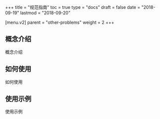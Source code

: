 +++
title = "规范指南"
toc = true
type = "docs"
draft = false
date = "2018-09-19"
lastmod = "2018-09-20"

[menu.v2]
  parent = "other-problems"
  weight = 2
+++

## 概念介绍

概念介绍

## 如何使用

如何使用

## 使用示例

使用示例
